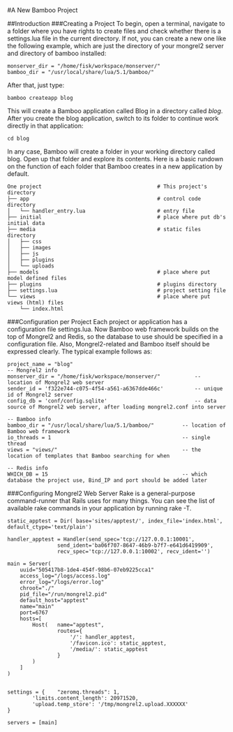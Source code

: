 #A New Bamboo Project

##Introduction 
###Creating a Project
To begin, open a terminal, navigate to a folder where you have rights to create files and check whether there is a settings.lua file in the current directory. If not, you can create a new one like the following example, which are just the directory of your mongrel2 server and directory of bamboo installed:
	
	monserver_dir = "/home/fisk/workspace/monserver/"
	bamboo_dir = "/usr/local/share/lua/5.1/bamboo/" 
	
After that, just type:
	
	bamboo createapp blog
	
This will create a Bamboo application called Blog in a directory called *blog*. After you create the blog application, switch to its folder to continue work directly in that application:
	
	cd blog
	
In any case, Bamboo will create a folder in your working directory called blog. Open up that folder and explore its contents. Here is a basic rundown on the function of each folder that Bamboo creates in a new application by default. 

	One project										# This project's directory
	├── app											# control code directory
	│   └── handler_entry.lua						# entry file
	├── initial										# place where put db's initial data
	├── media										# static files directory
	│   ├── css
	│   ├── images
	│   ├── js
	│   ├── plugins
	│   └── uploads
	├── models										# place where put model defined files
	├── plugins										# plugins directory
	├── settings.lua								# project setting file
	└── views										# place where put views (html) files
		└── index.html
		
		
###Configuration per Project
Each project or application has a configuration file settings.lua. Now Bamboo web framework builds on the top of Mongrel2 and Redis, so the database to use should be specified in a configuration file. Also, Mongrel2-related and Bamboo itself should be expressed clearly. The typical example follows as:
	
	project_name = "blog"	
	-- Mongrel2 info 
	monserver_dir = "/home/fisk/workspace/monserver/"			-- location of Mongrel2 web server
	sender_id = 'f322e744-c075-4f54-a561-a6367dde466c'			-- unique id of Mongrel2 server
	config_db = 'conf/config.sqlite'							-- data source of Mongrel2 web server, after loading mongrel2.conf into server
	
	-- Bamboo info
	bamboo_dir = "/usr/local/share/lua/5.1/bamboo/"			-- location of Bamboo web framework
	io_threads = 1											-- single thread
	views = "views/"										-- the location of templates that Bamboo searching for when 
	
	-- Redis info 
	WHICH_DB = 15											-- which database the project use, Bind_IP and port should be added later
	
###Configuring Mongrel2 Web Server
Rake is a general-purpose command-runner that Rails uses for many things. You can see the list of available rake commands in your application by running rake -T.

	static_apptest = Dir( base='sites/apptest/', index_file='index.html', default_ctype='text/plain')

	handler_apptest = Handler(send_spec='tcp://127.0.0.1:10001',
		            send_ident='ba06f707-8647-46b9-b7f7-e641d6419909',
		            recv_spec='tcp://127.0.0.1:10002', recv_ident='')

	main = Server(
		uuid="505417b8-1de4-454f-98b6-07eb9225cca1"
		access_log="/logs/access.log"
		error_log="/logs/error.log"
		chroot="./"
		pid_file="/run/mongrel2.pid"
		default_host="apptest"
		name="main"
		port=6767
		hosts=[ 
			Host(   name="apptest", 
		            routes={ 
						'/': handler_apptest,
		                '/favicon.ico': static_apptest,
		                '/media/': static_apptest
		            } 
		    )
		]
	)


	settings = {	"zeromq.threads": 1, 
			'limits.content_length': 20971520, 
			'upload.temp_store': '/tmp/mongrel2.upload.XXXXXX' 
	}

	servers = [main]
